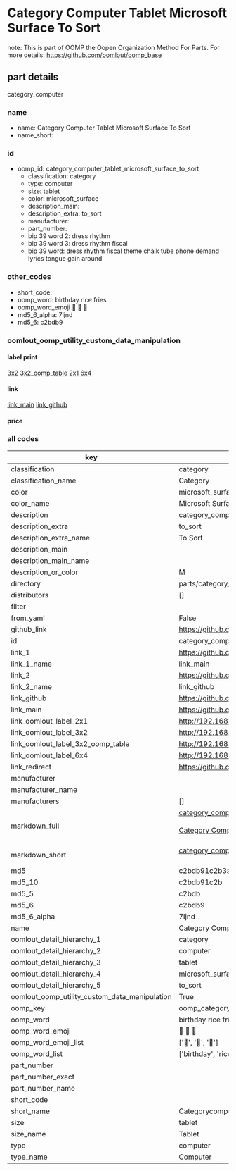 # Category Computer Tablet Microsoft Surface To Sort  

note: This is part of OOMP the Oopen Organization Method For Parts. For more details: https://github.com/oomlout/oomp_base

##  part details
  



category_computer



### name
* name: Category Computer Tablet Microsoft Surface To Sort
* name_short: 
### id
* oomp_id: category_computer_tablet_microsoft_surface_to_sort
  * classification: category
  * type: computer
  * size: tablet
  * color: microsoft_surface
  * description_main: 
  * description_extra: to_sort
  * manufacturer: 
  * part_number: 
  * bip 39 word 2: dress rhythm
  * bip 39 word 3: dress rhythm fiscal
  * bip 39 word: dress rhythm fiscal theme chalk tube phone demand lyrics tongue gain around

### other_codes
* short_code: 
* oomp_word: birthday rice fries
* oomp_word_emoji :birthday: :rice: :fries:
* md5_6_alpha: 7ljnd
* md5_6: c2bdb9






### oomlout_oomp_utility_custom_data_manipulation
#### label print
[3x2](http://192.168.1.245:1112/?label=oomp%207ljnd)
[3x2_oomp_table](http://192.168.1.108:1112/?label=oomp%207ljnd)
[2x1](http://192.168.1.242:1112/?label=oomp%207ljnd)
[6x4](http://192.168.1.55:1112/?label=oomp%207ljnd)    

#### link

[link_main](https://github.com/oomlout/oomlout_oomp_version_1_messy/tree/main/parts/category_computer_tablet_microsoft_surface_to_sort) [link_github](https://github.com/oomlout/oomlout_oomp_version_1_messy/tree/main/parts/category_computer_tablet_microsoft_surface_to_sort)                             

#### price







### all codes 
| key | value |  
| --- | --- |  
| classification | category |  
| classification_name | Category |  
| color | microsoft_surface |  
| color_name | Microsoft Surface |  
| description | category_computer |  
| description_extra | to_sort |  
| description_extra_name | To Sort |  
| description_main |  |  
| description_main_name |  |  
| description_or_color | M  |  
| directory | parts/category_computer_tablet_microsoft_surface_to_sort |  
| distributors | [] |  
| filter |  |  
| from_yaml | False |  
| github_link | https://github.com/oomlout/oomlout_oomp_part_src/tree/main/parts/category_computer_tablet_microsoft_surface_to_sort |  
| id | category_computer_tablet_microsoft_surface_to_sort |  
| link_1 | https://github.com/oomlout/oomlout_oomp_version_1_messy/tree/main/parts/category_computer_tablet_microsoft_surface_to_sort |  
| link_1_name | link_main |  
| link_2 | https://github.com/oomlout/oomlout_oomp_version_1_messy/tree/main/parts/category_computer_tablet_microsoft_surface_to_sort |  
| link_2_name | link_github |  
| link_github | https://github.com/oomlout/oomlout_oomp_version_1_messy/tree/main/parts/category_computer_tablet_microsoft_surface_to_sort |  
| link_main | https://github.com/oomlout/oomlout_oomp_version_1_messy/tree/main/parts/category_computer_tablet_microsoft_surface_to_sort |  
| link_oomlout_label_2x1 | http://192.168.1.242:1112/?label=oomp%207ljnd |  
| link_oomlout_label_3x2 | http://192.168.1.245:1112/?label=oomp%207ljnd |  
| link_oomlout_label_3x2_oomp_table | http://192.168.1.108:1112/?label=oomp%207ljnd |  
| link_oomlout_label_6x4 | http://192.168.1.55:1112/?label=oomp%207ljnd |  
| link_redirect | https://github.com/oomlout/oomlout_oomp_version_1_messy/tree/main/parts/category_computer_tablet_microsoft_surface_to_sort |  
| manufacturer |  |  
| manufacturer_name |  |  
| manufacturers | [] |  
| markdown_full | [category_computer_tablet_microsoft_surface_to_sort](none)<br>[](none)<br>[Category Computer Tablet Microsoft Surface To Sort](none)<br><br> |  
| markdown_short | [category_computer_tablet_microsoft_surface_to_sort](none)<br><br> |  
| md5 | c2bdb91c2b3a3473a812fe00af2e3215 |  
| md5_10 | c2bdb91c2b |  
| md5_5 | c2bdb |  
| md5_6 | c2bdb9 |  
| md5_6_alpha | 7ljnd |  
| name | Category Computer Tablet Microsoft Surface To Sort |  
| oomlout_detail_hierarchy_1 | category |  
| oomlout_detail_hierarchy_2 | computer |  
| oomlout_detail_hierarchy_3 | tablet |  
| oomlout_detail_hierarchy_4 | microsoft_surface |  
| oomlout_detail_hierarchy_5 | to_sort |  
| oomlout_oomp_utility_custom_data_manipulation | True |  
| oomp_key | oomp_category_computer_tablet_microsoft_surface_to_sort |  
| oomp_word | birthday rice fries |  
| oomp_word_emoji | :birthday: :rice: :fries: |  
| oomp_word_emoji_list | [':birthday:', ':rice:', ':fries:'] |  
| oomp_word_list | ['birthday', 'rice', 'fries'] |  
| part_number |  |  
| part_number_exact |  |  
| part_number_name |  |  
| short_code |  |  
| short_name | Categorycomputer |  
| size | tablet |  
| size_name | Tablet |  
| type | computer |  
| type_name | Computer |  
